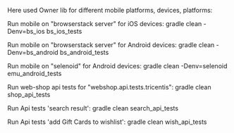 Here used Owner lib for different mobile platforms, devices, platforms:

Run mobile on "browserstack server" for iOS devices: gradle clean -Denv=bs_ios bs_ios_tests 

Run mobile on "browserstack server" for Android devices: gradle clean -Denv=bs_android bs_android_tests

Run mobile on "selenoid" for Android devices: gradle clean -Denv=selenoid emu_android_tests

Run web-shop api tests for "webshop.api.tests.tricentis": gradle clean shop_api_tests

Run Api tests 'search result': gradle clean search_api_tests

Run Api tests 'add Gift Cards to wishlist': gradle clean wish_api_tests
